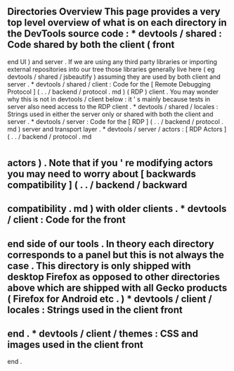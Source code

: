 #
Directories
Overview
This
page
provides
a
very
top
level
overview
of
what
is
on
each
directory
in
the
DevTools
source
code
:
*
devtools
/
shared
:
Code
shared
by
both
the
client
(
front
-
end
UI
)
and
server
.
If
we
are
using
any
third
party
libraries
or
importing
external
repositories
into
our
tree
those
libraries
generally
live
here
(
eg
devtools
/
shared
/
jsbeautify
)
assuming
they
are
used
by
both
client
and
server
.
*
devtools
/
shared
/
client
:
Code
for
the
[
Remote
Debugging
Protocol
]
(
.
.
/
backend
/
protocol
.
md
)
(
RDP
)
client
.
You
may
wonder
why
this
is
not
in
devtools
/
client
below
:
it
'
s
mainly
because
tests
in
server
also
need
access
to
the
RDP
client
.
*
devtools
/
shared
/
locales
:
Strings
used
in
either
the
server
only
or
shared
with
both
the
client
and
server
.
*
devtools
/
server
:
Code
for
the
[
RDP
]
(
.
.
/
backend
/
protocol
.
md
)
server
and
transport
layer
.
*
devtools
/
server
/
actors
:
[
RDP
Actors
]
(
.
.
/
backend
/
protocol
.
md
#
actors
)
.
Note
that
if
you
'
re
modifying
actors
you
may
need
to
worry
about
[
backwards
compatibility
]
(
.
.
/
backend
/
backward
-
compatibility
.
md
)
with
older
clients
.
*
devtools
/
client
:
Code
for
the
front
-
end
side
of
our
tools
.
In
theory
each
directory
corresponds
to
a
panel
but
this
is
not
always
the
case
.
This
directory
is
only
shipped
with
desktop
Firefox
as
opposed
to
other
directories
above
which
are
shipped
with
all
Gecko
products
(
Firefox
for
Android
etc
.
)
*
devtools
/
client
/
locales
:
Strings
used
in
the
client
front
-
end
.
*
devtools
/
client
/
themes
:
CSS
and
images
used
in
the
client
front
-
end
.
